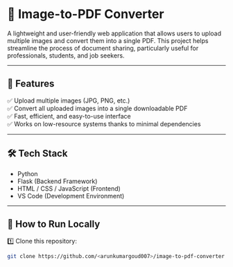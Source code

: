 # 📄 Image-to-PDF Converter

A lightweight and user-friendly web application that allows users to upload multiple images and convert them into a single PDF. This project helps streamline the process of document sharing, particularly useful for professionals, students, and job seekers.

---

## 🚀 Features
✅ Upload multiple images (JPG, PNG, etc.)  
✅ Convert all uploaded images into a single downloadable PDF  
✅ Fast, efficient, and easy-to-use interface  
✅ Works on low-resource systems thanks to minimal dependencies  

---

## 🛠️ Tech Stack
- Python
- Flask (Backend Framework)
- HTML / CSS / JavaScript (Frontend)
- VS Code (Development Environment)

---

## 📄 How to Run Locally
1️⃣ Clone this repository:
```bash
git clone https://github.com/<arunkumargoud007>/image-to-pdf-converter.git
